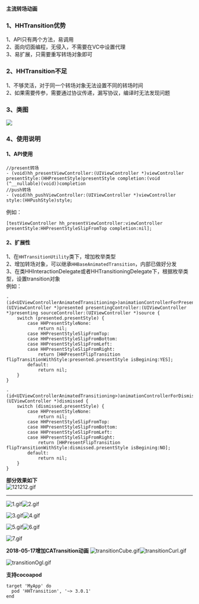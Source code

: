 **主流转场动画**

### 1、HHTransition优势
1、API只有两个方法，易调用<br/>
2、面向切面编程，无侵入，不需要在VC中设置代理<br/>
3、易扩展，只需要重写转场对象即可
### 2、HHTransition不足
1、不够灵活，对于同一个转场对象无法设置不同的转场时间<br/>
2、如果需要传参，需要通过协议传递，漏写协议，编译时无法发现问题
### 3、类图
![](https://upload-images.jianshu.io/upload_images/1801563-9c8cab90ab230e9d.png?imageMogr2/auto-orient/strip%7CimageView2/2/w/1240)
### 4、使用说明
#### 1、API使用
```objc
//present转场
- (void)hh_presentViewController:(UIViewController *)viewController presentStyle:(HHPresentStyle)presentStyle completion:(void (^__nullable)(void))completion
//push转场
- (void)hh_pushViewController:(UIViewController *)viewController style:(HHPushStyle)style;
```
例如：
```objc
[testViewController hh_presentViewController:viewController presentStyle:HHPresentStyleSlipFromTop completion:nil];
```
#### 2、扩展性
1、在`HHTransitionUtility`类下，增加枚举类型<br/>
2、增加转场对象，可以继承`HHBaseAnimatedTransition`，内部已做好分发<br/>
3、在类HHInteractionDelegate或者HHTransitioningDelegate下，根据枚举类型，设置transition对象<br/>
例如：
```objc
- (id<UIViewControllerAnimatedTransitioning>)animationControllerForPresentedController:(UIViewController *)presented presentingController:(UIViewController *)presenting sourceController:(UIViewController *)source {
    switch (presented.presentStyle) {
        case HHPresentStyleNone:
            return nil;
        case HHPresentStyleSlipFromTop:
        case HHPresentStyleSlipFromBottom:
        case HHPresentStyleSlipFromLeft:
        case HHPresentStyleSlipFromRight:
            return [HHPresentFlipTransition flipTransitionWithStyle:presented.presentStyle isBegining:YES];
        default:
            return nil;
    }
}
```
```objc
- (id<UIViewControllerAnimatedTransitioning>)animationControllerForDismissedController:(UIViewController *)dismissed {
    switch (dismissed.presentStyle) {
        case HHPresentStyleNone:
            return nil;
        case HHPresentStyleSlipFromTop:
        case HHPresentStyleSlipFromBottom:
        case HHPresentStyleSlipFromLeft:
        case HHPresentStyleSlipFromRight:
            return [HHPresentFlipTransition flipTransitionWithStyle:dismissed.presentStyle isBegining:NO];
        default:
            return nil;
    }
}
```

**部分效果如下**  
![121212.gif](https://upload-images.jianshu.io/upload_images/1801563-f6793ea51c9453e6.gif?imageMogr2/auto-orient/strip)

---

![1.gif](https://upload-images.jianshu.io/upload_images/1801563-7c7f0def50ca8269.gif?imageMogr2/auto-orient/strip)![2.gif](https://upload-images.jianshu.io/upload_images/1801563-f5d8172f7c7828d7.gif?imageMogr2/auto-orient/strip)

![3.gif](https://upload-images.jianshu.io/upload_images/1801563-348ead15ab2669d3.gif?imageMogr2/auto-orient/strip)![4.gif](https://upload-images.jianshu.io/upload_images/1801563-6470fad4670f7667.gif?imageMogr2/auto-orient/strip)

![5.gif](https://upload-images.jianshu.io/upload_images/1801563-050c35c20e37dc17.gif?imageMogr2/auto-orient/strip)![6.gif](https://upload-images.jianshu.io/upload_images/1801563-593d5fdefc759f97.gif?imageMogr2/auto-orient/strip)

![7.gif](https://upload-images.jianshu.io/upload_images/1801563-b8d20580229e1769.gif?imageMogr2/auto-orient/strip)

**2018-05-17增加CATransition动画**
![transitionCube.gif](https://upload-images.jianshu.io/upload_images/1801563-061c95cfd7d776d1.gif?imageMogr2/auto-orient/strip)![transitionCurl.gif](https://upload-images.jianshu.io/upload_images/1801563-81247a4213d193ca.gif?imageMogr2/auto-orient/strip)

![transitionOgl.gif](https://upload-images.jianshu.io/upload_images/1801563-5730903fa2d97c10.gif?imageMogr2/auto-orient/strip)

<!--![transitionRipple.gif](https://upload-images.jianshu.io/upload_images/1801563-e077c0e8ff06b09d.gif?imageMogr2/auto-orient/strip)-->

<!--![transitionSuck.gif](https://upload-images.jianshu.io/upload_images/1801563-7f659c63c9731968.gif?imageMogr2/auto-orient/strip)
-->
**支持cocoapod**

```objc
target 'MyApp' do
  pod 'HHTransition', '~> 3.0.1'
end
```


